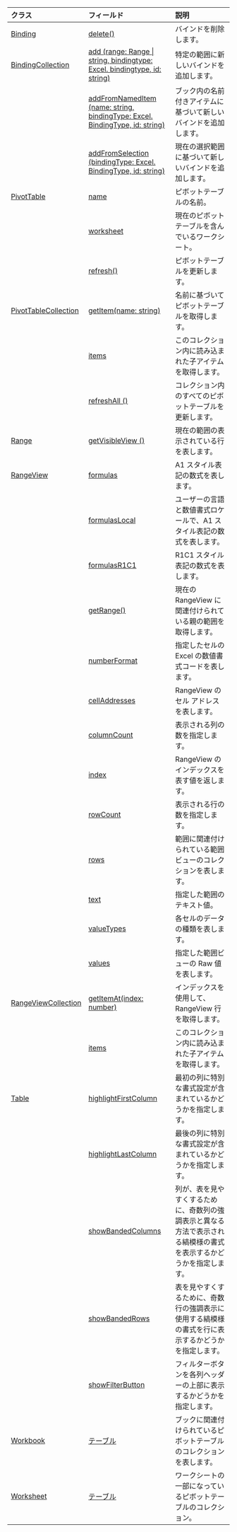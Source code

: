 | クラス | フィールド | 説明 |
|:---|:---|:---|
|[Binding](/javascript/api/excel/excel.binding)|[delete()](/javascript/api/excel/excel.binding#delete--)|バインドを削除します。|
|[BindingCollection](/javascript/api/excel/excel.bindingcollection)|[add (range: Range \| string, bindingtype: Excel. bindingtype, id: string)](/javascript/api/excel/excel.bindingcollection#add-range--bindingtype--id-)|特定の範囲に新しいバインドを追加します。|
||[addFromNamedItem (name: string, bindingType: Excel. BindingType, id: string)](/javascript/api/excel/excel.bindingcollection#addfromnameditem-name--bindingtype--id-)|ブック内の名前付きアイテムに基づいて新しいバインドを追加します。|
||[addFromSelection (bindingType: Excel. BindingType, id: string)](/javascript/api/excel/excel.bindingcollection#addfromselection-bindingtype--id-)|現在の選択範囲に基づいて新しいバインドを追加します。|
|[PivotTable](/javascript/api/excel/excel.pivottable)|[name](/javascript/api/excel/excel.pivottable#name)|ピボットテーブルの名前。|
||[worksheet](/javascript/api/excel/excel.pivottable#worksheet)|現在のピボットテーブルを含んでいるワークシート。|
||[refresh()](/javascript/api/excel/excel.pivottable#refresh--)|ピボットテーブルを更新します。|
|[PivotTableCollection](/javascript/api/excel/excel.pivottablecollection)|[getItem(name: string)](/javascript/api/excel/excel.pivottablecollection#getitem-name-)|名前に基づいてピボットテーブルを取得します。|
||[items](/javascript/api/excel/excel.pivottablecollection#items)|このコレクション内に読み込まれた子アイテムを取得します。|
||[refreshAll ()](/javascript/api/excel/excel.pivottablecollection#refreshall--)|コレクション内のすべてのピボットテーブルを更新します。|
|[Range](/javascript/api/excel/excel.range)|[getVisibleView ()](/javascript/api/excel/excel.range#getvisibleview--)|現在の範囲の表示されている行を表します。|
|[RangeView](/javascript/api/excel/excel.rangeview)|[formulas](/javascript/api/excel/excel.rangeview#formulas)|A1 スタイル表記の数式を表します。|
||[formulasLocal](/javascript/api/excel/excel.rangeview#formulaslocal)|ユーザーの言語と数値書式ロケールで、A1 スタイル表記の数式を表します。|
||[formulasR1C1](/javascript/api/excel/excel.rangeview#formulasr1c1)|R1C1 スタイル表記の数式を表します。|
||[getRange()](/javascript/api/excel/excel.rangeview#getrange--)|現在の RangeView に関連付けられている親の範囲を取得します。|
||[numberFormat](/javascript/api/excel/excel.rangeview#numberformat)|指定したセルの Excel の数値書式コードを表します。|
||[cellAddresses](/javascript/api/excel/excel.rangeview#celladdresses)|RangeView のセル アドレスを表します。|
||[columnCount](/javascript/api/excel/excel.rangeview#columncount)|表示される列の数を指定します。|
||[index](/javascript/api/excel/excel.rangeview#index)|RangeView のインデックスを表す値を返します。|
||[rowCount](/javascript/api/excel/excel.rangeview#rowcount)|表示される行の数を指定します。|
||[rows](/javascript/api/excel/excel.rangeview#rows)|範囲に関連付けられている範囲ビューのコレクションを表します。|
||[text](/javascript/api/excel/excel.rangeview#text)|指定した範囲のテキスト値。|
||[valueTypes](/javascript/api/excel/excel.rangeview#valuetypes)|各セルのデータの種類を表します。|
||[values](/javascript/api/excel/excel.rangeview#values)|指定した範囲ビューの Raw 値を表します。|
|[RangeViewCollection](/javascript/api/excel/excel.rangeviewcollection)|[getItemAt(index: number)](/javascript/api/excel/excel.rangeviewcollection#getitemat-index-)|インデックスを使用して、RangeView 行を取得します。|
||[items](/javascript/api/excel/excel.rangeviewcollection#items)|このコレクション内に読み込まれた子アイテムを取得します。|
|[Table](/javascript/api/excel/excel.table)|[highlightFirstColumn](/javascript/api/excel/excel.table#highlightfirstcolumn)|最初の列に特別な書式設定が含まれているかどうかを指定します。|
||[highlightLastColumn](/javascript/api/excel/excel.table#highlightlastcolumn)|最後の列に特別な書式設定が含まれているかどうかを指定します。|
||[showBandedColumns](/javascript/api/excel/excel.table#showbandedcolumns)|列が、表を見やすくするために、奇数列の強調表示と異なる方法で表示される縞模様の書式を表示するかどうかを指定します。|
||[showBandedRows](/javascript/api/excel/excel.table#showbandedrows)|表を見やすくするために、奇数行の強調表示に使用する縞模様の書式を行に表示するかどうかを指定します。|
||[showFilterButton](/javascript/api/excel/excel.table#showfilterbutton)|フィルターボタンを各列ヘッダーの上部に表示するかどうかを指定します。|
|[Workbook](/javascript/api/excel/excel.workbook)|[テーブル](/javascript/api/excel/excel.workbook#pivottables)|ブックに関連付けられているピボットテーブルのコレクションを表します。|
|[Worksheet](/javascript/api/excel/excel.worksheet)|[テーブル](/javascript/api/excel/excel.worksheet#pivottables)|ワークシートの一部になっているピボットテーブルのコレクション。|
